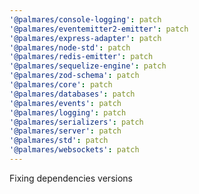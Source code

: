 ```yaml
---
'@palmares/console-logging': patch
'@palmares/eventemitter2-emitter': patch
'@palmares/express-adapter': patch
'@palmares/node-std': patch
'@palmares/redis-emitter': patch
'@palmares/sequelize-engine': patch
'@palmares/zod-schema': patch
'@palmares/core': patch
'@palmares/databases': patch
'@palmares/events': patch
'@palmares/logging': patch
'@palmares/serializers': patch
'@palmares/server': patch
'@palmares/std': patch
'@palmares/websockets': patch
---
```


Fixing dependencies versions
